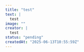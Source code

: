 ```yaml
---
title: "test"
text: |
  test
image: ""
creator: |
  test
status: "pending"
createdAt: "2025-06-13T10:55:59Z"
---
```

